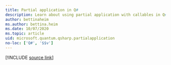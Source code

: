 ```yaml
---
title: Partial application in Q#
description: Learn about using partial application with callables in Q#.
author: bettinaheim
ms.author: bettina.heim
ms.date: 10/07/2020
ms.topic: article
uid: microsoft.quantum.qsharp.partialapplication
no-loc: ['Q#', '$$v']
---
```


<!---
# Partial application in Q#
-->

[!INCLUDE [source link](~/includes/qsharp-language/Specifications/Language/3_Expressions/PartialApplication.md)]

